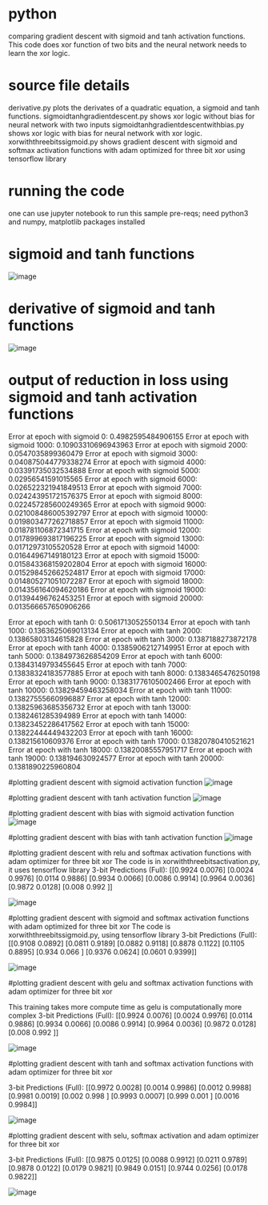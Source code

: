 # python
comparing gradient descent with sigmoid and tanh activation functions. 
This code does xor function of two bits and the neural network needs to learn the xor logic.

# source file details
derivative.py plots the derivates of a quadratic equation, a sigmoid and tanh functions.
sigmoidtanhgradientdescent.py shows xor logic without bias for neural network with two inputs 
sigmoidtanhgradientdescentwithbias.py shows xor logic with bias for neural network with xor logic.
xorwiththreebitssigmoid.py shows gradient descent with sigmoid and softmax activation functions with adam optimized for three bit xor
using tensorflow library


# running the code

one can use jupyter notebook to run this sample
pre-reqs; need python3 and numpy, matplotlib packages installed

# sigmoid and tanh functions

![image](https://github.com/bhatth2020/python/assets/148010912/85146a0b-02c8-415b-ae2a-8712bad9c645)

# derivative of sigmoid and tanh functions

![image](https://github.com/bhatth2020/python/assets/148010912/996c8e98-578d-444f-b354-a0dfdf506116)


# output of reduction in loss using sigmoid and tanh activation functions

Error at epoch with sigmoid 0: 0.4982595484906155
Error at epoch with sigmoid 1000: 0.10903310696943963
Error at epoch with sigmoid 2000: 0.0547035899360479
Error at epoch with sigmoid 3000: 0.040875044779338274
Error at epoch with sigmoid 4000: 0.03391735032534888
Error at epoch with sigmoid 5000: 0.02956541591015565
Error at epoch with sigmoid 6000: 0.026522321941849513
Error at epoch with sigmoid 7000: 0.024243951721576375
Error at epoch with sigmoid 8000: 0.022457285600249365
Error at epoch with sigmoid 9000: 0.021008486005392797
Error at epoch with sigmoid 10000: 0.019803477262718857
Error at epoch with sigmoid 11000: 0.018781106872341715
Error at epoch with sigmoid 12000: 0.017899693817196225
Error at epoch with sigmoid 13000: 0.01712973105520528
Error at epoch with sigmoid 14000: 0.01644967149180123
Error at epoch with sigmoid 15000: 0.015843368159202804
Error at epoch with sigmoid 16000: 0.015298452662524817
Error at epoch with sigmoid 17000: 0.014805271051072287
Error at epoch with sigmoid 18000: 0.014356164094620186
Error at epoch with sigmoid 19000: 0.01394496762453251
Error at epoch with sigmoid 20000: 0.013566657650906266

Error at epoch with tanh 0: 0.5061713052550134
Error at epoch with tanh 1000: 0.1363625069013134
Error at epoch with tanh 2000: 0.13865803134615828
Error at epoch with tanh 3000: 0.1387188273872178
Error at epoch with tanh 4000: 0.13859062127149951
Error at epoch with tanh 5000: 0.1384973626854209
Error at epoch with tanh 6000: 0.13843149793455645
Error at epoch with tanh 7000: 0.13838324183577885
Error at epoch with tanh 8000: 0.1383465476250198
Error at epoch with tanh 9000: 0.13831776105002466
Error at epoch with tanh 10000: 0.13829459463258034
Error at epoch with tanh 11000: 0.13827555660996887
Error at epoch with tanh 12000: 0.13825963685356732
Error at epoch with tanh 13000: 0.1382461285394989
Error at epoch with tanh 14000: 0.13823452286417562
Error at epoch with tanh 15000: 0.13822444449432203
Error at epoch with tanh 16000: 0.138215610609376
Error at epoch with tanh 17000: 0.13820780410521621
Error at epoch with tanh 18000: 0.13820085557951717
Error at epoch with tanh 19000: 0.138194630924577
Error at epoch with tanh 20000: 0.1381890225960804

#plotting gradient descent with sigmoid activation function
![image](https://github.com/bhatth2020/python/assets/148010912/4e2c6ab8-2d5d-49e6-ade4-94c000676a82)

#plotting gradient descent with tanh activation function
![image](https://github.com/bhatth2020/python/assets/148010912/9685d313-743c-4b93-bdc9-8785b7a5670a)

#plotting gradient descent with bias with sigmoid activation function
![image](https://github.com/bhatth2020/python/assets/148010912/54c3c26f-c1e1-41dc-890e-140088681755)


#plotting gradient descent with bias with tanh activation function
![image](https://github.com/bhatth2020/python/assets/148010912/bcd97002-e25c-4d1f-8e38-a4cbcebd21c6)

#plotting gradient descent with relu and softmax activation functions with adam optimizer for three bit xor
The code is in xorwiththreebitsactivation.py, it uses tensorflow library
3-bit Predictions (Full):
[[0.9924 0.0076]
 [0.0024 0.9976]
 [0.0114 0.9886]
 [0.9934 0.0066]
 [0.0086 0.9914]
 [0.9964 0.0036]
 [0.9872 0.0128]
 [0.008  0.992 ]]

![image](https://github.com/bhatth2020/python/assets/148010912/c51857d1-eac8-4a9e-9876-781aed663ded)


#plotting gradient descent with sigmoid and softmax activation functions with adam optimized for three bit xor
The code is xorwiththreebitssigmoid.py, using tensorflow library
3-bit Predictions (Full):
[[0.9108 0.0892]
 [0.0811 0.9189]
 [0.0882 0.9118]
 [0.8878 0.1122]
 [0.1105 0.8895]
 [0.934  0.066 ]
 [0.9376 0.0624]
 [0.0601 0.9399]]

![image](https://github.com/bhatth2020/python/assets/148010912/869b42ee-1772-465f-8c1a-853a1670921f)

#plotting gradient descent with gelu and softmax activation functions with adam optimizer for three bit xor


This training takes more compute time as gelu is computationally more complex
3-bit Predictions (Full):
[[0.9924 0.0076]
 [0.0024 0.9976]
 [0.0114 0.9886]
 [0.9934 0.0066]
 [0.0086 0.9914]
 [0.9964 0.0036]
 [0.9872 0.0128]
 [0.008  0.992 ]]

 ![image](https://github.com/bhatth2020/python/assets/148010912/4208749a-5ab6-4c59-85fc-a91acf32398a)

#plotting gradient descent with tanh and softmax activation functions with adam optimizer for three bit xor

3-bit Predictions (Full):
[[0.9972 0.0028]
 [0.0014 0.9986]
 [0.0012 0.9988]
 [0.9981 0.0019]
 [0.002  0.998 ]
 [0.9993 0.0007]
 [0.999  0.001 ]
 [0.0016 0.9984]]


![image](https://github.com/bhatth2020/python/assets/148010912/5ac6a546-6cfe-45a2-8ceb-6072b2efce03)

#plotting gradient descent with selu, softmax activation and adam optimizer for three bit xor

3-bit Predictions (Full):
[[0.9875 0.0125]
 [0.0088 0.9912]
 [0.0211 0.9789]
 [0.9878 0.0122]
 [0.0179 0.9821]
 [0.9849 0.0151]
 [0.9744 0.0256]
 [0.0178 0.9822]]

![image](https://github.com/bhatth2020/python/assets/148010912/a45abcf3-171d-4ac4-9ae1-c5203018cd11)


